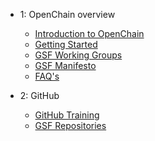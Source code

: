 - 1: OpenChain overview
  - [Introduction to OpenChain](Introduction.md)
  - [Getting Started](getting_started.md)
  - [GSF Working Groups](gsf_WGs.md)
  - [GSF Manifesto](gsf_manifesto.md)
  - [FAQ's](faq.md)

- 2: GitHub
  - [GitHub Training](https://openchain-project.github.io/github_training/)
  - [GSF Repositories]([https://github.com/Green-Software-Foundation](https://github.com/OpenChain-Project))
  



  
